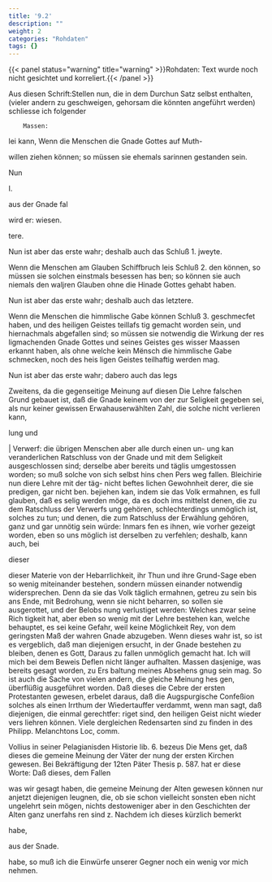 ```yaml
---
title: '9.2'
description: ""
weight: 2
categories: "Rohdaten"
tags: {}
---
```


{{< panel status="warning" title="warning" >}}Rohdaten: Text wurde noch nicht gesichtet und korreliert.{{< /panel >}}

<!-- Seite 368 -->


Aus diesen Schrift:Stellen nun, die in dem Durchun Satz selbst enthalten, (vieler andern zu geschweigen, gehorsam die könnten angeführt werden) schliesse ich folgender

        Massen:
lei kann, Wenn die Menschen die Gnade Gottes auf Muth-

willen ziehen können; so müssen sie ehemals sarinnen
gestanden sein.

Nun

I.

aus der Gnade fal

wird er: wiesen.



tere.
<!-- Seite 369 -->
Nun ist aber das erste wahr; deshalb
 auch das Schluß 1. jweyte.

Wenn die Menschen am Glauben Schiffbruch leis Schluß 2. den können, so müssen sie solchen einstmals besessen has ben; so können sie auch niemals den waljren Glauben ohne die Hinade Gottes gehabt haben.

Nun ist aber das erste wahr; deshalb
 auch das letztere.

Wenn die Menschen die himmlische Gabe können Schluß 3. geschmecfet haben, und des heiligen Geistes teillafs tig gemacht worden sein, und hiernachmals abgefallen sind; so müssen sie notwendig die Wirkung der res ligmachenden Gnade Gottes und seines Geistes ges wisser Maassen erkannt haben, als ohne welche kein Mënsch die himmlische Gabe schmecken, noch des heis ligen Geistes teilhaftig werden mag.

Nun ist aber das erste wahr; dabero auch das legs

Zweitens, da die gegenseitige Meinung auf diesen Die Lehre falschen Grund gebauet ist, daß die Gnade keinem von der zur Seligkeit gegeben sei, als nur keiner gewissen Erwahauserwählten Zahl, die solche nicht verlieren kann,

lung und

| Verwerf: die übrigen Menschen aber alle durch einen un- ung kan veranderlichen Ratschluss von der Gnade und mit dem Seligkeit ausgeschlossen sind; derselbe aber bereits und täglis umgestossen worden; so muß solche von sich selbst hins chen Pers weg fallen. Bleichirie nun diere Lehre mit der täg- nicht beftes lichen Gewohnheit derer, die sie predigen, gar nicht ben. bejiehen kan, indem sie das Volk ermahnen, es full glauben, daß es selig werden möge, da es doch ims mittelst denen, die zu dem Ratschluss der Verwerfs ung gehören, schlechterdings unmöglich ist, solches zu tun; und denen, die zum Ratschluss der Erwählung gehören, ganz und gar unnötig sein würde: Inmars fen es ihnen, wie vorher gezeigt worden, eben so uns möglich ist derselben zu verfehlen; deshalb, kann auch, bei

dieser
<!-- Seite 370 -->


dieser Materie von der Hebarrlichkeit, ihr Thun und ihre Grund-Sage eben so wenig miteinander bestehen, sondern müssen einander notwendig widersprechen. Denn da sie das Volk täglich ermahnen, getreu zu sein bis ans Ende, mit Bedrohung, wenn sie nicht beharren, so sollen sie ausgerottet, und der Belobs nung verlustiget werden: Welches zwar seine Rich tigkeit hat, aber eben so wenig mit der Lehre bestehen kan, welche behauptet, es sei keine Gefahr, weil keine Möglichkeit Rey, von dem geringsten Maß der wahren Gnade abzugeben. Wenn dieses wahr ist, so ist es vergeblich, daß man diejenigen ersucht, in der Gnade bestehen zu bleiben, denen es Gott, Daraus zu fallen unmöglich gemacht hat. Ich will mich bei dem Beweis Deflen nicht länger aufhalten. Massen dasjenige, was bereits gesagt worden, zu Ers baltung meines Absehens gnug sein mag. So ist auch die Sache von vielen andern, die gleiche Meinung hes gen, überflüßig ausgeführet worden. Daß dieses die Cebre der ersten Protestanten gewesen, erbelet daraus, daß die Augspurgische Confeßion solches als einen Irrthum der Wiedertauffer verdammt, wenn man sagt, daß diejenigen, die einmal gerechtfer: riget sind, den heiligen Geist nicht wieder vers liehren können. Viele dergleichen Redensarten sind zu finden in des Philipp. Melanchtons Loc, comm.

Vollius in seiner Pelagianisden Historie lib. 6. bezeus Die Mens get, daß dieses die gemeine Meinung der Väter der nung der ersten Kirchen gewesen. Bei Bekräftigung der 12ten Päter Thesis p. 587. hat er diese Worte: Daß dieses, dem Fallen

was wir gesagt haben, die gemeine Meinung der Alten gewesen können nur anjetzt diejenigen leugnen, die, ob sie schon vielleicht sonsten eben nicht ungelehrt sein mögen, nichts destoweniger aber in den Geschichten der Alten ganz unerfahs ren sind z. Nachdem ich dieses kürzlich bemerkt

habe,

aus der Snade.
<!-- Seite 371 -->
 habe, so muß ich die Einwürfe unserer Gegner noch
ein wenig vor mich nehmen.
